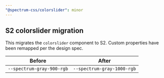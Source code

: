 ```yaml
---
"@spectrum-css/colorslider": minor
---
```


## S2 colorslider migration

This migrates the `colorslider` component to S2. Custom properties have been remapped per the design spec.

| Before                    | After                      |
| ------------------------- | -------------------------- |
| `--spectrum-gray-900-rgb` | `--spectrum-gray-1000-rgb` |
